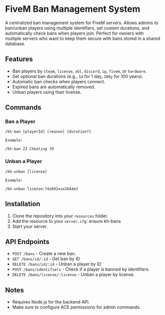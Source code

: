 # FiveM Ban Management System

A centralized ban management system for FiveM servers. Allows admins to ban/unban players using multiple identifiers, set custom durations, and automatically check bans when players join. Perfect for owners with multiple servers who want to keep them secure with bans stored in a shared database.

## Features

- Ban players by `steam`, `license`, `xbl`, `discord`, `ip`, `fivem`, or `hardware`.
- Set optional ban durations (e.g., `1d` for 1 day, `100y` for 100 years).
- Automatic ban checks when players connect.
- Expired bans are automatically removed.
- Unban players using their license.

## Commands

### Ban a Player

```
/kh-ban [playerId] [reason] [duration?]

Example:

/kh-ban 23 Cheating 7d
```

### Unban a Player

```
/kh-unban [license]

Example:

/kh-unban license:74a992xxx2644e3
```

## Installation

1. Clone the repository into your `resources` folder.
2. Add the resource to your `server.cfg`: ensure kh-bans
3. Start your server.

## API Endpoints

- `POST /bans` - Create a new ban.
- `GET /bans/id/:id` - Get ban by ID
- `DELETE /bans/id/:id` - Unban a player by ID
- `POST /bans/identifiers` - Check if a player is banned by identifiers.
- `DELETE /bans/license/:license` - Unban a player by license.

## Notes

- Requires Node.js for the backend API.
- Make sure to configure ACE permissions for admin commands.
